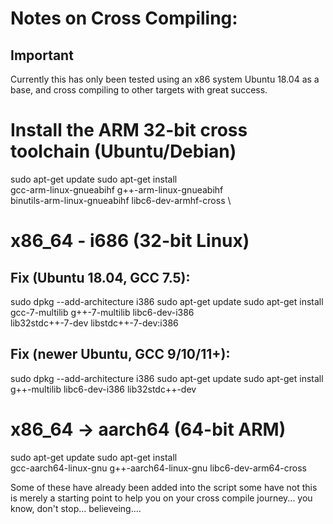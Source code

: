 # Notes on Cross Compiling:

## Important
Currently this has only been tested using an x86 system Ubuntu 18.04 as a base, and cross compiling to other targets with great success.

# Install the ARM 32-bit cross toolchain (Ubuntu/Debian)

sudo apt-get update
sudo apt-get install \
	gcc-arm-linux-gnueabihf g++-arm-linux-gnueabihf \
	binutils-arm-linux-gnueabihf libc6-dev-armhf-cross \

# x86_64 - i686 (32-bit Linux)

## Fix (Ubuntu 18.04, GCC 7.5):

sudo dpkg --add-architecture i386
sudo apt-get update
sudo apt-get install \
	gcc-7-multilib g++-7-multilib libc6-dev-i386 \
	lib32stdc++-7-dev libstdc++-7-dev:i386

## Fix (newer Ubuntu, GCC 9/10/11+):

sudo dpkg --add-architecture i386
sudo apt-get update
sudo apt-get install \
	g++-multilib libc6-dev-i386 lib32stdc++-dev
	
# x86_64 -> aarch64 (64-bit ARM)

sudo apt-get update
sudo apt-get install \
	gcc-aarch64-linux-gnu g++-aarch64-linux-gnu libc6-dev-arm64-cross
	

Some of these have already been added into the script some have not this is merely a starting point to help you on your cross compile journey... you know, don't stop... believeing....
